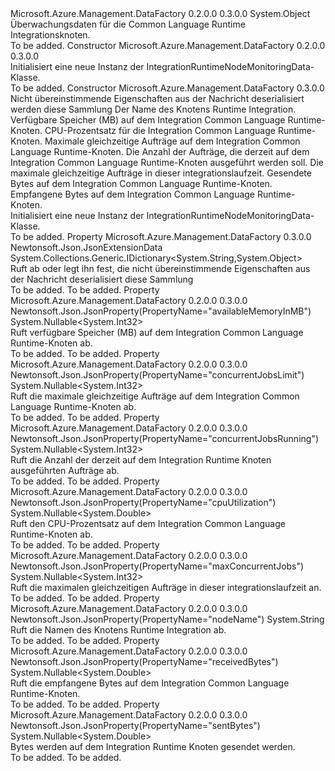 <Type Name="IntegrationRuntimeNodeMonitoringData" FullName="Microsoft.Azure.Management.DataFactory.Models.IntegrationRuntimeNodeMonitoringData">
  <TypeSignature Language="C#" Value="public class IntegrationRuntimeNodeMonitoringData" />
  <TypeSignature Language="ILAsm" Value=".class public auto ansi beforefieldinit IntegrationRuntimeNodeMonitoringData extends System.Object" />
  <TypeSignature Language="DocId" Value="T:Microsoft.Azure.Management.DataFactory.Models.IntegrationRuntimeNodeMonitoringData" />
  <TypeSignature Language="VB.NET" Value="Public Class IntegrationRuntimeNodeMonitoringData" />
  <TypeSignature Language="F#" Value="type IntegrationRuntimeNodeMonitoringData = class" />
  <AssemblyInfo>
    <AssemblyName>Microsoft.Azure.Management.DataFactory</AssemblyName>
    <AssemblyVersion>0.2.0.0</AssemblyVersion>
    <AssemblyVersion>0.3.0.0</AssemblyVersion>
  </AssemblyInfo>
  <Base>
    <BaseTypeName>System.Object</BaseTypeName>
  </Base>
  <Interfaces />
  <Docs>
    <summary>
            Überwachungsdaten für die Common Language Runtime Integrationsknoten.
            </summary>
    <remarks>To be added.</remarks>
  </Docs>
  <Members>
    <Member MemberName=".ctor">
      <MemberSignature Language="C#" Value="public IntegrationRuntimeNodeMonitoringData ();" />
      <MemberSignature Language="ILAsm" Value=".method public hidebysig specialname rtspecialname instance void .ctor() cil managed" />
      <MemberSignature Language="DocId" Value="M:Microsoft.Azure.Management.DataFactory.Models.IntegrationRuntimeNodeMonitoringData.#ctor" />
      <MemberSignature Language="VB.NET" Value="Public Sub New ()" />
      <MemberType>Constructor</MemberType>
      <AssemblyInfo>
        <AssemblyName>Microsoft.Azure.Management.DataFactory</AssemblyName>
        <AssemblyVersion>0.2.0.0</AssemblyVersion>
        <AssemblyVersion>0.3.0.0</AssemblyVersion>
      </AssemblyInfo>
      <Parameters />
      <Docs>
        <summary>
            Initialisiert eine neue Instanz der IntegrationRuntimeNodeMonitoringData-Klasse.
            </summary>
        <remarks>To be added.</remarks>
      </Docs>
    </Member>
    <Member MemberName=".ctor">
      <MemberSignature Language="C#" Value="public IntegrationRuntimeNodeMonitoringData (System.Collections.Generic.IDictionary&lt;string,object&gt; additionalProperties = null, string nodeName = null, Nullable&lt;int&gt; availableMemoryInMB = null, Nullable&lt;double&gt; cpuUtilization = null, Nullable&lt;int&gt; concurrentJobsLimit = null, Nullable&lt;int&gt; concurrentJobsRunning = null, Nullable&lt;int&gt; maxConcurrentJobs = null, Nullable&lt;double&gt; sentBytes = null, Nullable&lt;double&gt; receivedBytes = null);" />
      <MemberSignature Language="ILAsm" Value=".method public hidebysig specialname rtspecialname instance void .ctor(class System.Collections.Generic.IDictionary`2&lt;string, object&gt; additionalProperties, string nodeName, valuetype System.Nullable`1&lt;int32&gt; availableMemoryInMB, valuetype System.Nullable`1&lt;float64&gt; cpuUtilization, valuetype System.Nullable`1&lt;int32&gt; concurrentJobsLimit, valuetype System.Nullable`1&lt;int32&gt; concurrentJobsRunning, valuetype System.Nullable`1&lt;int32&gt; maxConcurrentJobs, valuetype System.Nullable`1&lt;float64&gt; sentBytes, valuetype System.Nullable`1&lt;float64&gt; receivedBytes) cil managed" />
      <MemberSignature Language="DocId" Value="M:Microsoft.Azure.Management.DataFactory.Models.IntegrationRuntimeNodeMonitoringData.#ctor(System.Collections.Generic.IDictionary{System.String,System.Object},System.String,System.Nullable{System.Int32},System.Nullable{System.Double},System.Nullable{System.Int32},System.Nullable{System.Int32},System.Nullable{System.Int32},System.Nullable{System.Double},System.Nullable{System.Double})" />
      <MemberSignature Language="VB.NET" Value="Public Sub New (Optional additionalProperties As IDictionary(Of String, Object) = null, Optional nodeName As String = null, Optional availableMemoryInMB As Nullable(Of Integer) = null, Optional cpuUtilization As Nullable(Of Double) = null, Optional concurrentJobsLimit As Nullable(Of Integer) = null, Optional concurrentJobsRunning As Nullable(Of Integer) = null, Optional maxConcurrentJobs As Nullable(Of Integer) = null, Optional sentBytes As Nullable(Of Double) = null, Optional receivedBytes As Nullable(Of Double) = null)" />
      <MemberSignature Language="F#" Value="new Microsoft.Azure.Management.DataFactory.Models.IntegrationRuntimeNodeMonitoringData : System.Collections.Generic.IDictionary&lt;string, obj&gt; * string * Nullable&lt;int&gt; * Nullable&lt;double&gt; * Nullable&lt;int&gt; * Nullable&lt;int&gt; * Nullable&lt;int&gt; * Nullable&lt;double&gt; * Nullable&lt;double&gt; -&gt; Microsoft.Azure.Management.DataFactory.Models.IntegrationRuntimeNodeMonitoringData" Usage="new Microsoft.Azure.Management.DataFactory.Models.IntegrationRuntimeNodeMonitoringData (additionalProperties, nodeName, availableMemoryInMB, cpuUtilization, concurrentJobsLimit, concurrentJobsRunning, maxConcurrentJobs, sentBytes, receivedBytes)" />
      <MemberType>Constructor</MemberType>
      <AssemblyInfo>
        <AssemblyName>Microsoft.Azure.Management.DataFactory</AssemblyName>
        <AssemblyVersion>0.3.0.0</AssemblyVersion>
      </AssemblyInfo>
      <Parameters>
        <Parameter Name="additionalProperties" Type="System.Collections.Generic.IDictionary&lt;System.String,System.Object&gt;" />
        <Parameter Name="nodeName" Type="System.String" />
        <Parameter Name="availableMemoryInMB" Type="System.Nullable&lt;System.Int32&gt;" />
        <Parameter Name="cpuUtilization" Type="System.Nullable&lt;System.Double&gt;" />
        <Parameter Name="concurrentJobsLimit" Type="System.Nullable&lt;System.Int32&gt;" />
        <Parameter Name="concurrentJobsRunning" Type="System.Nullable&lt;System.Int32&gt;" />
        <Parameter Name="maxConcurrentJobs" Type="System.Nullable&lt;System.Int32&gt;" />
        <Parameter Name="sentBytes" Type="System.Nullable&lt;System.Double&gt;" />
        <Parameter Name="receivedBytes" Type="System.Nullable&lt;System.Double&gt;" />
      </Parameters>
      <Docs>
        <param name="additionalProperties">Nicht übereinstimmende Eigenschaften aus der Nachricht deserialisiert werden diese Sammlung</param>
        <param name="nodeName">Der Name des Knotens Runtime Integration.</param>
        <param name="availableMemoryInMB">Verfügbare Speicher (MB) auf dem Integration Common Language Runtime-Knoten.</param>
        <param name="cpuUtilization">CPU-Prozentsatz für die Integration Common Language Runtime-Knoten.</param>
        <param name="concurrentJobsLimit">Maximale gleichzeitige Aufträge auf dem Integration Common Language Runtime-Knoten.</param>
        <param name="concurrentJobsRunning">Die Anzahl der Aufträge, die derzeit auf dem Integration Common Language Runtime-Knoten ausgeführt werden soll.</param>
        <param name="maxConcurrentJobs">Die maximale gleichzeitige Aufträge in dieser integrationslaufzeit.</param>
        <param name="sentBytes">Gesendete Bytes auf dem Integration Common Language Runtime-Knoten.</param>
        <param name="receivedBytes">Empfangene Bytes auf dem Integration Common Language Runtime-Knoten.</param>
        <summary>
            Initialisiert eine neue Instanz der IntegrationRuntimeNodeMonitoringData-Klasse.
            </summary>
        <remarks>To be added.</remarks>
      </Docs>
    </Member>
    <Member MemberName="AdditionalProperties">
      <MemberSignature Language="C#" Value="public System.Collections.Generic.IDictionary&lt;string,object&gt; AdditionalProperties { get; set; }" />
      <MemberSignature Language="ILAsm" Value=".property instance class System.Collections.Generic.IDictionary`2&lt;string, object&gt; AdditionalProperties" />
      <MemberSignature Language="DocId" Value="P:Microsoft.Azure.Management.DataFactory.Models.IntegrationRuntimeNodeMonitoringData.AdditionalProperties" />
      <MemberSignature Language="VB.NET" Value="Public Property AdditionalProperties As IDictionary(Of String, Object)" />
      <MemberSignature Language="F#" Value="member this.AdditionalProperties : System.Collections.Generic.IDictionary&lt;string, obj&gt; with get, set" Usage="Microsoft.Azure.Management.DataFactory.Models.IntegrationRuntimeNodeMonitoringData.AdditionalProperties" />
      <MemberType>Property</MemberType>
      <AssemblyInfo>
        <AssemblyName>Microsoft.Azure.Management.DataFactory</AssemblyName>
        <AssemblyVersion>0.3.0.0</AssemblyVersion>
      </AssemblyInfo>
      <Attributes>
        <Attribute>
          <AttributeName>Newtonsoft.Json.JsonExtensionData</AttributeName>
        </Attribute>
      </Attributes>
      <ReturnValue>
        <ReturnType>System.Collections.Generic.IDictionary&lt;System.String,System.Object&gt;</ReturnType>
      </ReturnValue>
      <Docs>
        <summary>
            Ruft ab oder legt ihn fest, die nicht übereinstimmende Eigenschaften aus der Nachricht deserialisiert diese Sammlung
            </summary>
        <value>To be added.</value>
        <remarks>To be added.</remarks>
      </Docs>
    </Member>
    <Member MemberName="AvailableMemoryInMB">
      <MemberSignature Language="C#" Value="public Nullable&lt;int&gt; AvailableMemoryInMB { get; }" />
      <MemberSignature Language="ILAsm" Value=".property instance valuetype System.Nullable`1&lt;int32&gt; AvailableMemoryInMB" />
      <MemberSignature Language="DocId" Value="P:Microsoft.Azure.Management.DataFactory.Models.IntegrationRuntimeNodeMonitoringData.AvailableMemoryInMB" />
      <MemberSignature Language="VB.NET" Value="Public ReadOnly Property AvailableMemoryInMB As Nullable(Of Integer)" />
      <MemberSignature Language="F#" Value="member this.AvailableMemoryInMB : Nullable&lt;int&gt;" Usage="Microsoft.Azure.Management.DataFactory.Models.IntegrationRuntimeNodeMonitoringData.AvailableMemoryInMB" />
      <MemberType>Property</MemberType>
      <AssemblyInfo>
        <AssemblyName>Microsoft.Azure.Management.DataFactory</AssemblyName>
        <AssemblyVersion>0.2.0.0</AssemblyVersion>
        <AssemblyVersion>0.3.0.0</AssemblyVersion>
      </AssemblyInfo>
      <Attributes>
        <Attribute>
          <AttributeName>Newtonsoft.Json.JsonProperty(PropertyName="availableMemoryInMB")</AttributeName>
        </Attribute>
      </Attributes>
      <ReturnValue>
        <ReturnType>System.Nullable&lt;System.Int32&gt;</ReturnType>
      </ReturnValue>
      <Docs>
        <summary>
            Ruft verfügbare Speicher (MB) auf dem Integration Common Language Runtime-Knoten ab.
            </summary>
        <value>To be added.</value>
        <remarks>To be added.</remarks>
      </Docs>
    </Member>
    <Member MemberName="ConcurrentJobsLimit">
      <MemberSignature Language="C#" Value="public Nullable&lt;int&gt; ConcurrentJobsLimit { get; }" />
      <MemberSignature Language="ILAsm" Value=".property instance valuetype System.Nullable`1&lt;int32&gt; ConcurrentJobsLimit" />
      <MemberSignature Language="DocId" Value="P:Microsoft.Azure.Management.DataFactory.Models.IntegrationRuntimeNodeMonitoringData.ConcurrentJobsLimit" />
      <MemberSignature Language="VB.NET" Value="Public ReadOnly Property ConcurrentJobsLimit As Nullable(Of Integer)" />
      <MemberSignature Language="F#" Value="member this.ConcurrentJobsLimit : Nullable&lt;int&gt;" Usage="Microsoft.Azure.Management.DataFactory.Models.IntegrationRuntimeNodeMonitoringData.ConcurrentJobsLimit" />
      <MemberType>Property</MemberType>
      <AssemblyInfo>
        <AssemblyName>Microsoft.Azure.Management.DataFactory</AssemblyName>
        <AssemblyVersion>0.2.0.0</AssemblyVersion>
        <AssemblyVersion>0.3.0.0</AssemblyVersion>
      </AssemblyInfo>
      <Attributes>
        <Attribute>
          <AttributeName>Newtonsoft.Json.JsonProperty(PropertyName="concurrentJobsLimit")</AttributeName>
        </Attribute>
      </Attributes>
      <ReturnValue>
        <ReturnType>System.Nullable&lt;System.Int32&gt;</ReturnType>
      </ReturnValue>
      <Docs>
        <summary>
            Ruft die maximale gleichzeitige Aufträge auf dem Integration Common Language Runtime-Knoten ab.
            </summary>
        <value>To be added.</value>
        <remarks>To be added.</remarks>
      </Docs>
    </Member>
    <Member MemberName="ConcurrentJobsRunning">
      <MemberSignature Language="C#" Value="public Nullable&lt;int&gt; ConcurrentJobsRunning { get; }" />
      <MemberSignature Language="ILAsm" Value=".property instance valuetype System.Nullable`1&lt;int32&gt; ConcurrentJobsRunning" />
      <MemberSignature Language="DocId" Value="P:Microsoft.Azure.Management.DataFactory.Models.IntegrationRuntimeNodeMonitoringData.ConcurrentJobsRunning" />
      <MemberSignature Language="VB.NET" Value="Public ReadOnly Property ConcurrentJobsRunning As Nullable(Of Integer)" />
      <MemberSignature Language="F#" Value="member this.ConcurrentJobsRunning : Nullable&lt;int&gt;" Usage="Microsoft.Azure.Management.DataFactory.Models.IntegrationRuntimeNodeMonitoringData.ConcurrentJobsRunning" />
      <MemberType>Property</MemberType>
      <AssemblyInfo>
        <AssemblyName>Microsoft.Azure.Management.DataFactory</AssemblyName>
        <AssemblyVersion>0.2.0.0</AssemblyVersion>
        <AssemblyVersion>0.3.0.0</AssemblyVersion>
      </AssemblyInfo>
      <Attributes>
        <Attribute>
          <AttributeName>Newtonsoft.Json.JsonProperty(PropertyName="concurrentJobsRunning")</AttributeName>
        </Attribute>
      </Attributes>
      <ReturnValue>
        <ReturnType>System.Nullable&lt;System.Int32&gt;</ReturnType>
      </ReturnValue>
      <Docs>
        <summary>
            Ruft die Anzahl der derzeit auf dem Integration Runtime Knoten ausgeführten Aufträge ab.
            </summary>
        <value>To be added.</value>
        <remarks>To be added.</remarks>
      </Docs>
    </Member>
    <Member MemberName="CpuUtilization">
      <MemberSignature Language="C#" Value="public Nullable&lt;double&gt; CpuUtilization { get; }" />
      <MemberSignature Language="ILAsm" Value=".property instance valuetype System.Nullable`1&lt;float64&gt; CpuUtilization" />
      <MemberSignature Language="DocId" Value="P:Microsoft.Azure.Management.DataFactory.Models.IntegrationRuntimeNodeMonitoringData.CpuUtilization" />
      <MemberSignature Language="VB.NET" Value="Public ReadOnly Property CpuUtilization As Nullable(Of Double)" />
      <MemberSignature Language="F#" Value="member this.CpuUtilization : Nullable&lt;double&gt;" Usage="Microsoft.Azure.Management.DataFactory.Models.IntegrationRuntimeNodeMonitoringData.CpuUtilization" />
      <MemberType>Property</MemberType>
      <AssemblyInfo>
        <AssemblyName>Microsoft.Azure.Management.DataFactory</AssemblyName>
        <AssemblyVersion>0.2.0.0</AssemblyVersion>
        <AssemblyVersion>0.3.0.0</AssemblyVersion>
      </AssemblyInfo>
      <Attributes>
        <Attribute>
          <AttributeName>Newtonsoft.Json.JsonProperty(PropertyName="cpuUtilization")</AttributeName>
        </Attribute>
      </Attributes>
      <ReturnValue>
        <ReturnType>System.Nullable&lt;System.Double&gt;</ReturnType>
      </ReturnValue>
      <Docs>
        <summary>
            Ruft den CPU-Prozentsatz auf dem Integration Common Language Runtime-Knoten ab.
            </summary>
        <value>To be added.</value>
        <remarks>To be added.</remarks>
      </Docs>
    </Member>
    <Member MemberName="MaxConcurrentJobs">
      <MemberSignature Language="C#" Value="public Nullable&lt;int&gt; MaxConcurrentJobs { get; }" />
      <MemberSignature Language="ILAsm" Value=".property instance valuetype System.Nullable`1&lt;int32&gt; MaxConcurrentJobs" />
      <MemberSignature Language="DocId" Value="P:Microsoft.Azure.Management.DataFactory.Models.IntegrationRuntimeNodeMonitoringData.MaxConcurrentJobs" />
      <MemberSignature Language="VB.NET" Value="Public ReadOnly Property MaxConcurrentJobs As Nullable(Of Integer)" />
      <MemberSignature Language="F#" Value="member this.MaxConcurrentJobs : Nullable&lt;int&gt;" Usage="Microsoft.Azure.Management.DataFactory.Models.IntegrationRuntimeNodeMonitoringData.MaxConcurrentJobs" />
      <MemberType>Property</MemberType>
      <AssemblyInfo>
        <AssemblyName>Microsoft.Azure.Management.DataFactory</AssemblyName>
        <AssemblyVersion>0.2.0.0</AssemblyVersion>
        <AssemblyVersion>0.3.0.0</AssemblyVersion>
      </AssemblyInfo>
      <Attributes>
        <Attribute>
          <AttributeName>Newtonsoft.Json.JsonProperty(PropertyName="maxConcurrentJobs")</AttributeName>
        </Attribute>
      </Attributes>
      <ReturnValue>
        <ReturnType>System.Nullable&lt;System.Int32&gt;</ReturnType>
      </ReturnValue>
      <Docs>
        <summary>
            Ruft die maximalen gleichzeitigen Aufträge in dieser integrationslaufzeit an.
            </summary>
        <value>To be added.</value>
        <remarks>To be added.</remarks>
      </Docs>
    </Member>
    <Member MemberName="NodeName">
      <MemberSignature Language="C#" Value="public string NodeName { get; }" />
      <MemberSignature Language="ILAsm" Value=".property instance string NodeName" />
      <MemberSignature Language="DocId" Value="P:Microsoft.Azure.Management.DataFactory.Models.IntegrationRuntimeNodeMonitoringData.NodeName" />
      <MemberSignature Language="VB.NET" Value="Public ReadOnly Property NodeName As String" />
      <MemberSignature Language="F#" Value="member this.NodeName : string" Usage="Microsoft.Azure.Management.DataFactory.Models.IntegrationRuntimeNodeMonitoringData.NodeName" />
      <MemberType>Property</MemberType>
      <AssemblyInfo>
        <AssemblyName>Microsoft.Azure.Management.DataFactory</AssemblyName>
        <AssemblyVersion>0.2.0.0</AssemblyVersion>
        <AssemblyVersion>0.3.0.0</AssemblyVersion>
      </AssemblyInfo>
      <Attributes>
        <Attribute>
          <AttributeName>Newtonsoft.Json.JsonProperty(PropertyName="nodeName")</AttributeName>
        </Attribute>
      </Attributes>
      <ReturnValue>
        <ReturnType>System.String</ReturnType>
      </ReturnValue>
      <Docs>
        <summary>
            Ruft die Namen des Knotens Runtime Integration ab.
            </summary>
        <value>To be added.</value>
        <remarks>To be added.</remarks>
      </Docs>
    </Member>
    <Member MemberName="ReceivedBytes">
      <MemberSignature Language="C#" Value="public Nullable&lt;double&gt; ReceivedBytes { get; }" />
      <MemberSignature Language="ILAsm" Value=".property instance valuetype System.Nullable`1&lt;float64&gt; ReceivedBytes" />
      <MemberSignature Language="DocId" Value="P:Microsoft.Azure.Management.DataFactory.Models.IntegrationRuntimeNodeMonitoringData.ReceivedBytes" />
      <MemberSignature Language="VB.NET" Value="Public ReadOnly Property ReceivedBytes As Nullable(Of Double)" />
      <MemberSignature Language="F#" Value="member this.ReceivedBytes : Nullable&lt;double&gt;" Usage="Microsoft.Azure.Management.DataFactory.Models.IntegrationRuntimeNodeMonitoringData.ReceivedBytes" />
      <MemberType>Property</MemberType>
      <AssemblyInfo>
        <AssemblyName>Microsoft.Azure.Management.DataFactory</AssemblyName>
        <AssemblyVersion>0.2.0.0</AssemblyVersion>
        <AssemblyVersion>0.3.0.0</AssemblyVersion>
      </AssemblyInfo>
      <Attributes>
        <Attribute>
          <AttributeName>Newtonsoft.Json.JsonProperty(PropertyName="receivedBytes")</AttributeName>
        </Attribute>
      </Attributes>
      <ReturnValue>
        <ReturnType>System.Nullable&lt;System.Double&gt;</ReturnType>
      </ReturnValue>
      <Docs>
        <summary>
            Ruft die empfangene Bytes auf dem Integration Common Language Runtime-Knoten.
            </summary>
        <value>To be added.</value>
        <remarks>To be added.</remarks>
      </Docs>
    </Member>
    <Member MemberName="SentBytes">
      <MemberSignature Language="C#" Value="public Nullable&lt;double&gt; SentBytes { get; }" />
      <MemberSignature Language="ILAsm" Value=".property instance valuetype System.Nullable`1&lt;float64&gt; SentBytes" />
      <MemberSignature Language="DocId" Value="P:Microsoft.Azure.Management.DataFactory.Models.IntegrationRuntimeNodeMonitoringData.SentBytes" />
      <MemberSignature Language="VB.NET" Value="Public ReadOnly Property SentBytes As Nullable(Of Double)" />
      <MemberSignature Language="F#" Value="member this.SentBytes : Nullable&lt;double&gt;" Usage="Microsoft.Azure.Management.DataFactory.Models.IntegrationRuntimeNodeMonitoringData.SentBytes" />
      <MemberType>Property</MemberType>
      <AssemblyInfo>
        <AssemblyName>Microsoft.Azure.Management.DataFactory</AssemblyName>
        <AssemblyVersion>0.2.0.0</AssemblyVersion>
        <AssemblyVersion>0.3.0.0</AssemblyVersion>
      </AssemblyInfo>
      <Attributes>
        <Attribute>
          <AttributeName>Newtonsoft.Json.JsonProperty(PropertyName="sentBytes")</AttributeName>
        </Attribute>
      </Attributes>
      <ReturnValue>
        <ReturnType>System.Nullable&lt;System.Double&gt;</ReturnType>
      </ReturnValue>
      <Docs>
        <summary>
            Bytes werden auf dem Integration Runtime Knoten gesendet werden.
            </summary>
        <value>To be added.</value>
        <remarks>To be added.</remarks>
      </Docs>
    </Member>
  </Members>
</Type>